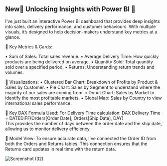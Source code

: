 
## New🚀 Unlocking Insights with Power BI 🚀
I’ve just built an interactive Power BI dashboard that provides deep insights into sales, delivery performance, and customer behaviours. With multiple visuals, it’s designed to help decision-makers understand key metrics at a glance.

🔹 Key Metrics & Cards:

•	Sum of Sales: Total sales revenue.
•	Average Delivery Time: How quickly products are being delivered on average.
•	Quantity Sold: Total quantity sold over a specified period.
•	Returns: Understanding return trends and volumes.

🔹 Visualizations:
•	Clustered Bar Chart: Breakdown of Profits by Product & Sales by Customer.
•	Pie Chart: Sales by Segment to understand where the majority of our sales are coming from.
•	Donut Chart: Sales by Market to identify the most profitable markets.
•	Global Map: Sales by Country to view international sales performance.

🔹 Key DAX Formula Used: For Delivery Time calculation:
DAX
Delivery Time = DATEDIFF(Orders[Order Date], Orders[Ship Date], DAY)  
This provides the number of days between the order date and the ship date, allowing us to monitor delivery efficiency.

🔹 Model View: To ensure accurate data, I’ve connected the Order ID from both the Orders and Returns tables. This connection ensures that the Returns card updates in real time with the return data.

![Screenshot (32)](https://github.com/user-attachments/assets/b0f023a9-35fe-4fa0-8ee6-48fe6b8ca970)
